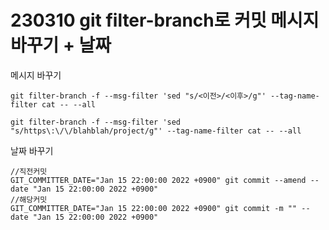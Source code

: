 # 230310 git filter-branch로 커밋 메시지 바꾸기 + 날짜

메시지 바꾸기

```shell
git filter-branch -f --msg-filter 'sed "s/<이전>/<이후>/g"' --tag-name-filter cat -- --all

git filter-branch -f --msg-filter 'sed "s/https\:\/\/blahblah/project/g"' --tag-name-filter cat -- --all
```

날짜 바꾸기

```shell
//직전커밋
GIT_COMMITTER_DATE="Jan 15 22:00:00 2022 +0900" git commit --amend --date "Jan 15 22:00:00 2022 +0900"
//해당커밋
GIT_COMMITTER_DATE="Jan 15 22:00:00 2022 +0900" git commit -m "" --date "Jan 15 22:00:00 2022 +0900"
```

